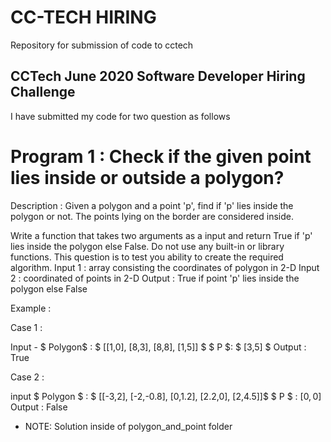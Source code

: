 # CC-TECH HIRING
Repository for submission of code to cctech

## CCTech June 2020 Software Developer Hiring Challenge

I have submitted my code for two question as follows

# Program 1 : Check if the given point lies inside or outside a polygon?

Description : Given a polygon and a point 'p', find if 'p' lies inside the polygon or not. The points lying on the border are considered inside.

Write a function that takes two arguments as a input and return True if 'p' lies inside the polygon else False.
Do not use any built-in or library functions. This question is to test you ability to create the required algorithm.
Input 1 : array consisting the coordinates of polygon in 2-D
Input 2 : coordinated of points in 2-D
Output : True if point 'p' lies inside the polygon else False

Example :

Case 1 :

Input -
$ Polygon$ : $ [[1,0], [8,3], [8,8], [1,5]] $
$ P $: $ [3,5] $
Output : True

Case 2 :

input
$ Polygon $ : $ [[-3,2], [-2,-0.8], [0,1.2], [2.2,0], [2,4.5]]$
$ P $ : $[0,0]$
Output : False

 - NOTE: Solution inside of polygon_and_point folder
 
